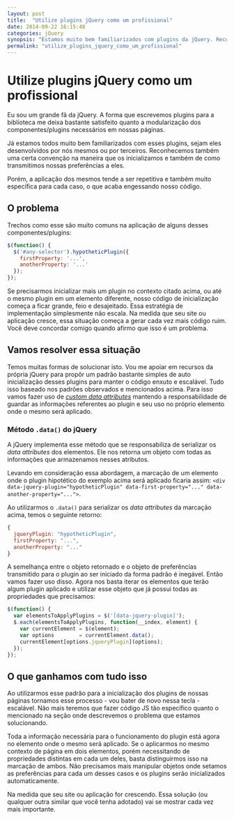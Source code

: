 ```yaml
---
layout: post
title:  "Utilize plugins jQuery como um profissional"
date: 2014-09-22 16:15:48
categories: jQuery
synopsis: "Estamos muito bem familiarizados com plugins da jQuery. Reconhecemos seus padrões de inicialização e transmissão de nossas preferências para eles. Vamos utilizar essa familiaridade a nosso favor, aplicando uma técnica de auto inicialização e elevando a qualidade do nosso código."
permalink: "utilize_plugins_jquery_como_um_profissional"
---
```


# Utilize plugins jQuery como um profissional

Eu sou um grande fã da jQuery. A forma que escrevemos plugins para a biblioteca me deixa bastante satisfeito quanto a modularização dos componentes/plugins necessários em nossas páginas.

Já estamos todos muito bem familiarizados com esses plugins, sejam eles desenvolvidos por nós mesmos ou por terceiros. Reconhecemos também uma certa convenção na maneira que os inicializamos e também de como transmitimos nossas preferências a eles.

Porém, a aplicação dos mesmos tende a ser repetitiva e também muito específica para cada caso, o que acaba engessando nosso código.

## O problema

Trechos como esse são muito comuns na aplicação de alguns desses componentes/plugins:

```javascript
$(function() {
  $('#any-selector').hypotheticPlugin({
    firstProperty: '...',
    anotherProperty: '...'
  });
});
```

Se precisarmos inicializar mais um plugin no contexto citado acima, ou até o mesmo plugin em um elemento diferente, nosso código de inicialização começa a ficar grande, feio e desajeitado. Essa estratégia de implementação simplesmente não escala. Na medida que seu site ou aplicação cresce, essa situação começa a gerar cada vez mais código ruim. Você deve concordar comigo quando afirmo que isso é um problema.

## Vamos resolver essa situação

Temos muitas formas de solucionar isto. Vou me apoiar em recursos da própria jQuery para propôr um padrão bastante simples de auto inicialização desses plugins para manter o código enxuto e escalável. Tudo isso baseado nos padrões observados e mencionados acima. Para isso vamos fazer uso de [_custom data attributes_](http://www.w3.org/TR/2011/WD-html5-20110525/elements.html#custom-data-attribute) mantendo a responsabilidade de guardar as informações referentes ao plugin e seu uso no próprio elemento onde o mesmo será aplicado.

### Método `.data()` do jQuery

A jQuery implementa esse método que se responsabiliza de serializar os _data attributes_ dos elementos. Ele nos retorna um objeto com todas as informações que armazenamos nesses atributos.

Levando em consideração essa abordagem, a marcação de um elemento onde o plugin hipotético do exemplo acima será aplicado ficaria assim: `<div data-jquery-plugin="hypotheticPlugin" data-first-property="..." data-another-property="...">`.

Ao utilizarmos o `.data()` para serializar os _data attributes_ da marcação acima, temos o seguinte retorno:

```javascript
{
  jqueryPlugin: "hypotheticPlugin",
  firstProperty: "...",
  anotherProperty: "..."
}
```

A semelhança entre o objeto retornado e o objeto de preferências transmitido para o plugin ao ser iniciado da forma padrão é inegável. Então vamos fazer uso disso. Agora nos basta iterar os elementos que terão algum plugin aplicado e utilizar esse objeto que já possui todas as propriedades que precisamos:

```javascript
$(function() {
  var elementsToApplyPlugins = $('[data-jquery-plugin]');
  $.each(elementsToApplyPlugins, function(__index, element) {
    var currentElement = $(element);
    var options        = currentElement.data();
    currentElement[options.jqueryPlugin](options);
  });
});
```

## O que ganhamos com tudo isso

Ao utilizarmos esse padrão para a inicialização dos plugins de nossas páginas tornamos esse processo - vou bater de novo nessa tecla - escalável. Não mais teremos que fazer código JS tão específico quanto o mencionado na seção onde descrevemos o problema que estamos solucionando.

Toda a informação necessária para o funcionamento do plugin está agora no elemento onde o mesmo será aplicado. Se o aplicarmos no mesmo contexto de página em dois elementos, porém necessitando de propriedades distintas em cada um deles, basta distinguirmos isso na marcação de ambos. Não precisamos mais manipular objetos onde setamos as preferências para cada um desses casos e os plugins serão inicializados automaticamente.

Na medida que seu site ou aplicação for crescendo. Essa solução (ou qualquer outra similar que você tenha adotado) vai se mostrar cada vez mais importante.
